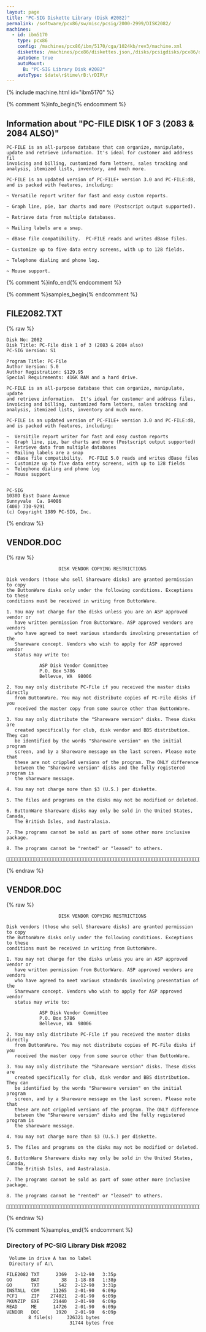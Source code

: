 ```yaml
---
layout: page
title: "PC-SIG Diskette Library (Disk #2082)"
permalink: /software/pcx86/sw/misc/pcsig/2000-2999/DISK2082/
machines:
  - id: ibm5170
    type: pcx86
    config: /machines/pcx86/ibm/5170/cga/1024kb/rev3/machine.xml
    diskettes: /machines/pcx86/diskettes.json,/disks/pcsigdisks/pcx86/diskettes.json
    autoGen: true
    autoMount:
      B: "PC-SIG Library Disk #2082"
    autoType: $date\r$time\rB:\rDIR\r
---
```


{% include machine.html id="ibm5170" %}

{% comment %}info_begin{% endcomment %}

## Information about "PC-FILE DISK 1 OF 3 (2083 & 2084 ALSO)"

    PC-FILE is an all-purpose database that can organize, manipulate,
    update and retrieve information. It's ideal for customer and address fil
    invoicing and billing, customized form letters, sales tracking and
    analysis, itemized lists, inventory, and much more.
    
    PC-FILE is an updated version of PC-FILE+ version 3.0 and PC-FILE:dB,
    and is packed with features, including:
    
    ~ Versatile report writer for fast and easy custom reports.
    
    ~ Graph line, pie, bar charts and more (Postscript output supported).
    
    ~ Retrieve data from multiple databases.
    
    ~ Mailing labels are a snap.
    
    ~ dBase file compatibility.  PC-FILE reads and writes dBase files.
    
    ~ Customize up to five data entry screens, with up to 128 fields.
    
    ~ Telephone dialing and phone log.
    
    ~ Mouse support.
{% comment %}info_end{% endcomment %}

{% comment %}samples_begin{% endcomment %}

## FILE2082.TXT

{% raw %}
```
Disk No: 2082                                                           
Disk Title: PC-File disk 1 of 3 (2083 & 2084 also)                      
PC-SIG Version: S1                                                      
                                                                        
Program Title: PC-File                                                  
Author Version: 5.0                                                     
Author Registration: $129.95                                            
Special Requirements: 416K RAM and a hard drive.                        
                                                                        
PC-FILE is an all-purpose database that can organize, manipulate, update
and retrieve information.  It's ideal for customer and address files,   
invoicing and billing, customized form letters, sales tracking and      
analysis, itemized lists, inventory and much more.                      
                                                                        
PC-FILE is an updated version of PC-FILE+ version 3.0 and PC-FILE:dB,   
and is packed with features, including:                                 
                                                                        
~  Versitile report writer for fast and easy custom reports             
~  Graph line, pie, bar charts and more (Postscript output supported)   
~  Retrieve data from multiple databases                                
~  Mailing labels are a snap                                            
~  dBase file compatibility.  PC-FILE 5.0 reads and writes dBase files  
~  Customize up to five data entry screens, with up to 128 fields       
~  Telephone dialing and phone log                                      
~  Mouse support                                                        
                                                                        
                                                                        
PC-SIG                                                                  
1030D East Duane Avenue                                                 
Sunnyvale  Ca. 94086                                                    
(408) 730-9291                                                          
(c) Copyright 1989 PC-SIG, Inc.                                         
```
{% endraw %}

## VENDOR.DOC

{% raw %}
```
                   DISK VENDOR COPYING RESTRICTIONS

Disk vendors (those who sell Shareware disks) are granted permission to copy
the ButtonWare disks only under the following conditions. Exceptions to these
conditions must be received in writing from ButtonWare.

1. You may not charge for the disks unless you are an ASP approved vendor or
   have written permission from ButtonWare. ASP approved vendors are vendors
   who have agreed to meet various standards involving presentation of the
   Shareware concept. Vendors who wish to apply for ASP approved vendor
   status may write to:

            ASP Disk Vendor Committee
            P.O. Box 5786
            Bellevue, WA  98006

2. You may only distribute PC-File if you received the master disks directly
   from ButtonWare. You may not distribute copies of PC-File disks if you
   received the master copy from some source other than ButtonWare.

3. You may only distribute the "Shareware version" disks. These disks are
   created specifically for club, disk vendor and BBS distribution. They can
   be identified by the words "Shareware version" on the initial program
   screen, and by a Shareware message on the last screen. Please note that
   these are not crippled versions of the program. The ONLY difference
   between the "Shareware version" disks and the fully registered program is
   the shareware message.

4. You may not charge more than $3 (U.S.) per diskette.

5. The files and programs on the disks may not be modified or deleted.

6. ButtonWare Shareware disks may only be sold in the United States, Canada,
   The British Isles, and Australasia.

7. The programs cannot be sold as part of some other more inclusive package.

8. The programs cannot be "rented" or "leased" to others.


```
{% endraw %}

## VENDOR.DOC

{% raw %}
```
                   DISK VENDOR COPYING RESTRICTIONS

Disk vendors (those who sell Shareware disks) are granted permission to copy
the ButtonWare disks only under the following conditions. Exceptions to these
conditions must be received in writing from ButtonWare.

1. You may not charge for the disks unless you are an ASP approved vendor or
   have written permission from ButtonWare. ASP approved vendors are vendors
   who have agreed to meet various standards involving presentation of the
   Shareware concept. Vendors who wish to apply for ASP approved vendor
   status may write to:

            ASP Disk Vendor Committee
            P.O. Box 5786
            Bellevue, WA  98006

2. You may only distribute PC-File if you received the master disks directly
   from ButtonWare. You may not distribute copies of PC-File disks if you
   received the master copy from some source other than ButtonWare.

3. You may only distribute the "Shareware version" disks. These disks are
   created specifically for club, disk vendor and BBS distribution. They can
   be identified by the words "Shareware version" on the initial program
   screen, and by a Shareware message on the last screen. Please note that
   these are not crippled versions of the program. The ONLY difference
   between the "Shareware version" disks and the fully registered program is
   the shareware message.

4. You may not charge more than $3 (U.S.) per diskette.

5. The files and programs on the disks may not be modified or deleted.

6. ButtonWare Shareware disks may only be sold in the United States, Canada,
   The British Isles, and Australasia.

7. The programs cannot be sold as part of some other more inclusive package.

8. The programs cannot be "rented" or "leased" to others.


```
{% endraw %}

{% comment %}samples_end{% endcomment %}

### Directory of PC-SIG Library Disk #2082

     Volume in drive A has no label
     Directory of A:\

    FILE2082 TXT      2369   2-12-90   3:35p
    GO       BAT        38   1-18-88   1:38p
    GO       TXT       542   2-12-90   3:31p
    INSTALL  COM     11265   2-01-90   6:09p
    PCF1     ZIP    274021   2-01-90   6:09p
    PKUNZIP  EXE     21440   2-01-90   6:09p
    READ     ME      14726   2-01-90   6:09p
    VENDOR   DOC      1920   2-01-90   6:09p
            8 file(s)     326321 bytes
                           31744 bytes free
